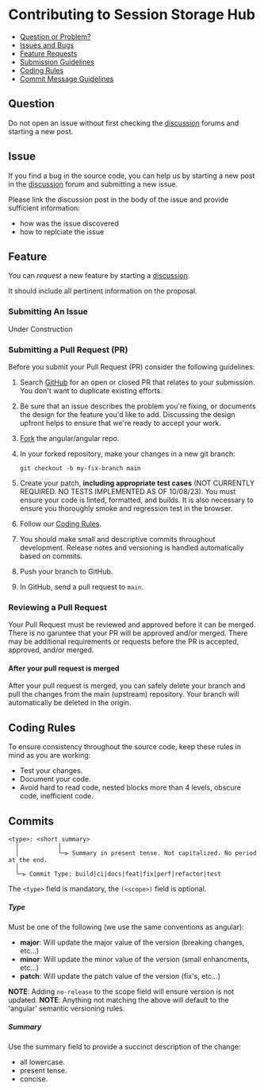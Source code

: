 # Contributing to Session Storage Hub

-   [Question or Problem?](#question)
-   [Issues and Bugs](#issue)
-   [Feature Requests](#feature)
-   [Submission Guidelines](#submitting-an-issue)
-   [Coding Rules](#coding-rules)
-   [Commit Message Guidelines](#commits)

## Question

Do not open an issue without first checking the
[discussion](https://github.com/cmolisee/session-storage-hub/discussions) forums
and starting a new post.

## Issue

If you find a bug in the source code, you can help us by starting a new post in
the [discussion](https://github.com/cmolisee/session-storage-hub/discussions)
forum and submitting a new issue.

Please link the discussion post in the body of the issue and provide sufficient
information:

-   how was the issue discovered
-   how to replciate the issue

## Feature

You can _request_ a new feature by starting a
[discussion](https://github.com/cmolisee/session-storage-hub/discussions).

It should include all pertinent information on the proposal.

### Submitting An Issue

Under Construction

### Submitting a Pull Request (PR)

Before you submit your Pull Request (PR) consider the following guidelines:

1. Search [GitHub](https://github.com/cmolisee/session-storage-hub/pulls) for an
   open or closed PR that relates to your submission. You don't want to
   duplicate existing efforts.

2. Be sure that an issue describes the problem you're fixing, or documents the
   design for the feature you'd like to add. Discussing the design upfront helps
   to ensure that we're ready to accept your work.

3. [Fork](https://docs.github.com/en/github/getting-started-with-github/fork-a-repo)
   the angular/angular repo.

4. In your forked repository, make your changes in a new git branch:

    ```shell
    git checkout -b my-fix-branch main
    ```

5. Create your patch, **including appropriate test cases** (NOT CURRENTLY
   REQUIRED. NO TESTS IMPLEMENTED AS OF 10/08/23). You must ensure your code is
   linted, formatted, and builds. It is also necessary to ensure you thoroughly
   smoke and regression test in the browser.

6. Follow our [Coding Rules](#rules).

7. You should make small and descriptive commits throughout development. Release
   notes and versioning is handled automatically based on commits.

8. Push your branch to GitHub.

9. In GitHub, send a pull request to `main`.

### Reviewing a Pull Request

Your Pull Request must be reviewed and approved before it can be merged. There
is no garuntee that your PR will be approved and/or merged. There may be
additional requirements or requests before the PR is accepted, approved, and/or
merged.

#### After your pull request is merged

After your pull request is merged, you can safely delete your branch and pull
the changes from the main (upstream) repository. Your branch will automatically
be deleted in the origin.

## Coding Rules

To ensure consistency throughout the source code, keep these rules in mind as
you are working:

-   Test your changes.
-   Document your code.
-   Avoid hard to read code, nested blocks more than 4 levels, obscure code,
    inefficient code.

## Commits

```
<type>: <short summary>
  │           │
  │           └─⫸ Summary in present tense. Not capitalized. No period at the end.
  │
  └─⫸ Commit Type: build|ci|docs|feat|fix|perf|refactor|test
```

The `<type>` field is mandatory, the `(<scope>)` field is optional.

##### Type

Must be one of the following (we use the same conventions as angular):

-   **major**: Will update the major value of the version (breaking changes,
    etc...)
-   **minor**: Will update the minor value of the version (small enhancments,
    etc...)
-   **patch**: Will update the patch value of the version (fix's, etc...)

**NOTE**: Adding `no-release` to the scope field will ensure version is not
updated. **NOTE**: Anything not matching the above will default to the 'angular'
semantic versioning rules.

##### Summary

Use the summary field to provide a succinct description of the change:

-   all lowercase.
-   present tense.
-   concise.
